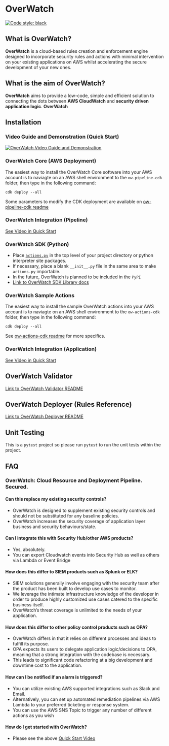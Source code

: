 # OverWatch

[![Code style: black](https://img.shields.io/badge/code%20style-black-000000.svg)](https://github.com/psf/black)

## What is OverWatch?
**OverWatch** is a cloud-based rules creation and enforcement engine designed to incorporate security rules and actions with minimal intervention on your existing applications on AWS whilst accelerating the secure development of your new ones.

## What is the aim of OverWatch?
**OverWatch** aims to provide a low-code, simple and efficient solution to connecting the dots between **AWS CloudWatch** and **security driven application logic**.
**OverWatch** 

## Installation
### Video Guide and Demonstration (Quick Start)
[![OverWatch Video Guide and Demonstration](https://img.youtube.com/vi/iumwHlVJtLE/0.jpg)](https://www.youtube.com/watch?v=iumwHlVJtLE)

### OverWatch Core (AWS Deployment)
The easiest way to install the OverWatch Core software into your AWS account is to naviagte on an AWS shell environment to the `ow-pipeline-cdk` folder, then type in the following command:
```
cdk deploy --all
```
Some parameters to modify the CDK deployment are available on [ow-pipeline-cdk readme](ow-pipeline-cdk/README.md)

### OverWatch Integration (Pipeline)
[See Video in Quick Start](#video-guide-and-demonstration-quick-start)

### OverWatch SDK (Python)
* Place [`actions.py`](ow-core/library/actions.py) in the top level of your project directory or python interpreter site packages.
* If necessary, place a blank `__init__.py` file in the same area to make `actions.py` importable.
* In the future, OverWatch is planned to be included in the `PyPI`
* [Link to OverWatch SDK Library docs](ow-core/library/README.md)

### OverWatch Sample Actions
The easiest way to install the sample OverWatch actions into your AWS account is to naviagte on an AWS shell environment to the `ow-actions-cdk` folder, then type in the following command:
```
cdk deploy --all
```
See [ow-actions-cdk readme](ow-actions-cdk/README.md) for more specifics.

### OverWatch Integration (Application)
[See Video in Quick Start](#video-guide-and-demonstration-quick-start)

## OverWatch Validator
[Link to OverWatch Validator README](ow-core/validator/README.md)

## OverWatch Deployer (Rules Reference)
[Link to OverWatch Deployer README](ow-core/deployer/README.md)

## Unit Testing
This is a `pytest` project so please run `pytest` to run the unit tests within the project.

## FAQ
### OverWatch: Cloud Resource and Deployment Pipeline. Secured.
#### Can this replace my existing security controls?
* OverWatch is designed to supplement existing security controls and should not be substituted for any baseline policies.
* OverWatch increases the security coverage of application layer business and security behaviours/state.

#### Can I integrate this with Security Hub/other AWS products?
* Yes, absolutely.
* You can export Cloudwatch events into Security Hub as well as others via Lambda or Event Bridge

#### How does this differ to SIEM products such as Splunk or ELK?
* SIEM solutions generally involve engaging with the security team after the product has been built to develop use cases to monitor.
* We leverage the intimate infrastructure knowledge of the developer in order to produce highly customized use cases catered to the specific business itself.
* OverWatch’s threat coverage is unlimited to the needs of your application.

#### How does this differ to other policy control products such as OPA?
* OverWatch differs in that it relies on different processes and ideas to fulfill its purpose.
* OPA expects its users to delegate application logic/decisions to OPA, meaning that a strong integration with the codebase is necessary.
* This leads to significant code refactoring at a big development and downtime cost to the application.

#### How can I be notified if an alarm is triggered?
* You can utilize existing AWS supported integrations such as Slack and Email.
* Alternatively, you can set up automated remediation pipelines via AWS Lambda to your preferred ticketing or response system.
* You can use the AWS SNS Topic to trigger any number of different actions as you wish

#### How do I get started with OverWatch?
* Please see the above [Quick Start Video](#video-guide-and-demonstration-quick-start)
